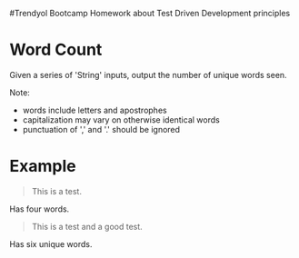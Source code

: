 #Trendyol Bootcamp Homework about Test Driven Development principles

# Word Count

Given a series of 'String' inputs, output the number of unique words seen.

Note:

- words include letters and apostrophes
- capitalization may vary on otherwise identical words
- punctuation of ',' and '.' should be ignored

# Example

> This is a test.

Has four words.

> This is a test and a good test.

Has six unique words.
